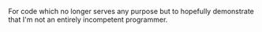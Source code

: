 For code which no longer serves any purpose but to hopefully demonstrate that I'm not an entirely incompetent programmer.
